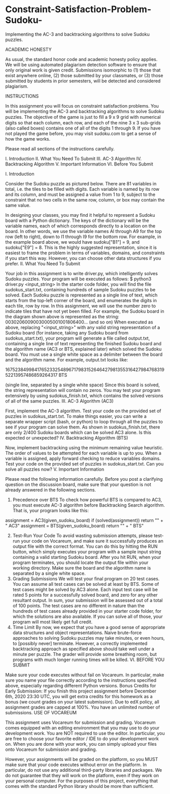# Constraint-Satisfaction-Problem-Sudoku-
Implementing the AC-3 and backtracking algorithms to solve Sudoku puzzles. 

ACADEMIC HONESTY

As usual, the standard honor code and academic honesty policy applies. We will be using automated plagiarism detection software to ensure that only original work is given credit. Submissions isomorphic to (1) those that exist anywhere online, (2) those submitted by your classmates, or (3) those submitted by students in prior semesters, will be detected and considered plagiarism.

INSTRUCTIONS

In this assignment you will focus on constraint satisfaction problems. You will be implementing the AC-3 and backtracking algorithms to solve Sudoku puzzles. The objective of the game is just to ﬁll a 9 x 9 grid with numerical digits so that each column, each row, and each of the nine 3 x 3 sub-grids (also called boxes) contains one of all of the digits 1 through 9. If you have not played the game before, you may visit sudoku.com to get a sense of how the game works.

Please read all sections of the instructions carefully.

I. Introduction
II. What You Need To Submit
III. AC-3 Algorithm
IV. Backtracking Algorithm
V. Important Information
VI. Before You Submit

I. Introduction

Consider the Sudoku puzzle as pictured below. There are 81 variables in total, i.e. the tiles to be filled with digits. Each variable is named by its row and its column, and must be assigned a value from 1 to 9, subject to the constraint that no two cells in the same row, column, or box may contain the same value.

In designing your classes, you may find it helpful to represent a Sudoku board with a Python dictionary. The keys of the dictionary will be the variable names, each of which corresponds directly to a location on the board. In other words, we use the variable names Al through A9 for the top row (left to right), down to I1 through I9 for the bottom row. For example, in the example board above, we would have sudoku["B1"] = 9, and sudoku["E9"] = 8. This is the highly suggested representation, since it is easiest to frame the problem in terms of variables, domains, and constraints if you start this way. However, you can choose other data structures if you prefer. 
II. What You Need To Submit

Your job in this assignment is to write driver.py, which intelligently solves Sudoku puzzles. Your program will be executed as follows:
$ python3 driver.py <input_string>
In the starter code folder, you will find the file sudokus_start.txt, containing hundreds of sample Sudoku puzzles to be solved. Each Sudoku puzzle is represented as a single line of text, which starts from the top-left corner of the board, and enumerates the digits in each tile, row by row. In this assignment, we will use the number zero to indicate tiles that have not yet been filled. For example, the Sudoku board in the diagram shown above is represented as the string:
00302060090030005001001806400... (and so on)
When executed as above, replacing "<input_string>" with any valid string representation of a Sudoku board (for instance, taking any Sudoku board from sudokus_start.txt), your program will generate a file called output.txt, containing a single line of text representing the finished Sudoku board and the algorithm name (AC3 or BTS, explained later) which solved the Sudoku board. You must use a single white space as a delimiter between the board and the algorithm name. For example, output.txt looks like:

167523849984176523325489671798315264642798135531642798476831952213957486859264317 BTS

(single line, separated by a single white space)
Since this board is solved, the string representation will contain no zeros. You may test your program extensively by using sudokus_finish.txt, which contains the solved versions of all of the same puzzles.
III. AC-3 Algorithm (AC3)

First, implement the AC-3 algorithm. Test your code on the provided set of puzzles in sudokus_start.txt. To make things easier, you can write a separate wrapper script (bash, or python) to loop through all the puzzles to see if your program can solve them. As shown in sudokus_finish.txt, there are only 2/400 Sudoku boards which can be solved AC3 alone. Is this expected or unexpected?
IV. Backtracking Algorithm (BTS)

Now, implement backtracking using the minimum remaining value heuristic. The order of values to be attempted for each variable is up to you. When a variable is assigned, apply forward checking to reduce variables domains. Test your code on the provided set of puzzles in sudokus_start.txt. Can you solve all puzzles now?
V. Important Information

Please read the following information carefully. Before you post a clarifying question on the discussion board, make sure that your question is not already answered in the following sections.
1. Precedence over BTS
To check how powerful BTS is compared to AC3, you must execute AC-3 algorithm before Backtracking Search algorithm. That is, your program looks like this:

assignment = AC3(given_sudoku_board)
if (solved(assignment))
          return "<filled sudoku board>" + " AC3"
assignment = BTS(given_sudoku_board)
          return "<filled sudoku board>" + " BTS" 

2. Test-Run Your Code
To avoid wasting submission attempts, please test-run your code on Vocareum, and make sure it successfully produces an output file with the correct format. You can do this by hitting the RUN button, which simply executes your program with a sample input string containing a valid starting Sudoku board. After you hit RUN, when your program terminates, you should locate the output file within your working directory. Make sure the board and the algorithm name is separated by a single white space.
3. Grading Submissions
We will test your final program on 20 test cases. You can assume all test cases can be solved at least by BTS. Some of test cases might be solved by AC3 alone. Each input test case will be rated 5 points for a successfully solved board, and zero for any other resultant output. In sum, your submission will be assessed out of a total of 100 points. The test cases are no different in nature than the hundreds of test cases already provided in your starter code folder, for which the solutions are also available. If you can solve all of those, your program will most likely get full credit.
4. Time Limit
By now, we expect that you have a good sense of appropriate data structures and object representations. Naive brute-force approaches to solving Sudoku puzzles may take minutes, or even hours, to [possibly never] terminate. However, a correctly implemented backtracking approach as specified above should take well under a minute per puzzle. The grader will provide some breathing room, but programs with much longer running times will be killed.
VI. BEFORE YOU SUBMIT

Make sure your code executes without fail on Vocareum. In particular, make sure you name your file correctly according to the instructions specified above, especially regarding different Python versions.
Bonus Credits for Early Submission:  If you finish this project assignment before December 6th, 2020 23:30 UTC,  you will get extra credits for this homework as a bonus (we count grades on your latest submission). Due to edX policy, all assignment grades are capped at 100%.
You have an unlimited number of submissions.
USE OF VOCAREUM

This assignment uses Vocareum for submission and grading. Vocareum comes equipped with an editing environment that you may use to do your development work. You are NOT required to use the editor. In particular, you are free to choose your favorite editor / IDE to do your development work on. When you are done with your work, you can simply upload your files onto Vocareum for submission and grading.

However, your assignments will be graded on the platform, so you MUST make sure that your code executes without error on the platform. In particular, do not use any additional third-party libraries and packages. We do not guarantee that they will work on the platform, even if they work on your personal computer. For the purposes of this project, everything that comes with the standard Python library should be more than sufficient.
